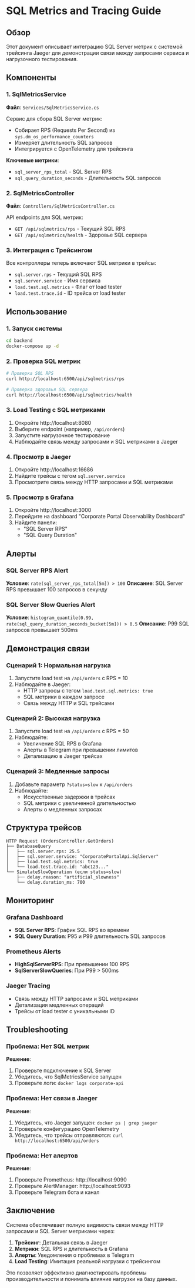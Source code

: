 # SQL Metrics and Tracing Guide

## Обзор

Этот документ описывает интеграцию SQL Server метрик с системой трейсинга Jaeger для демонстрации связи между запросами сервиса и нагрузочного тестирования.

## Компоненты

### 1. SqlMetricsService

**Файл**: `Services/SqlMetricsService.cs`

Сервис для сбора SQL Server метрик:

- Собирает RPS (Requests Per Second) из `sys.dm_os_performance_counters`
- Измеряет длительность SQL запросов
- Интегрируется с OpenTelemetry для трейсинга

**Ключевые метрики**:

- `sql_server_rps_total` - SQL Server RPS
- `sql_query_duration_seconds` - Длительность SQL запросов

### 2. SqlMetricsController

**Файл**: `Controllers/SqlMetricsController.cs`

API endpoints для SQL метрик:

- `GET /api/sqlmetrics/rps` - Текущий SQL RPS
- `GET /api/sqlmetrics/health` - Здоровье SQL сервера

### 3. Интеграция с Трейсингом

Все контроллеры теперь включают SQL метрики в трейсы:

- `sql.server.rps` - Текущий SQL RPS
- `sql.server.service` - Имя сервиса
- `load.test.sql.metrics` - Флаг от load tester
- `load.test.trace.id` - ID трейса от load tester

## Использование

### 1. Запуск системы

```bash
cd backend
docker-compose up -d
```

### 2. Проверка SQL метрик

```bash
# Проверка SQL RPS
curl http://localhost:6500/api/sqlmetrics/rps

# Проверка здоровья SQL сервера
curl http://localhost:6500/api/sqlmetrics/health
```

### 3. Load Testing с SQL метриками

1. Откройте http://localhost:8080
2. Выберите endpoint (например, `/api/orders`)
3. Запустите нагрузочное тестирование
4. Наблюдайте связь между запросами и SQL метриками в Jaeger

### 4. Просмотр в Jaeger

1. Откройте http://localhost:16686
2. Найдите трейсы с тегом `sql.server.service`
3. Просмотрите связь между HTTP запросами и SQL метриками

### 5. Просмотр в Grafana

1. Откройте http://localhost:3000
2. Перейдите на dashboard "Corporate Portal Observability Dashboard"
3. Найдите панели:
   - "SQL Server RPS"
   - "SQL Query Duration"

## Алерты

### SQL Server RPS Alert

**Условие**: `rate(sql_server_rps_total[5m]) > 100`
**Описание**: SQL Server RPS превышает 100 запросов в секунду

### SQL Server Slow Queries Alert

**Условие**: `histogram_quantile(0.99, rate(sql_query_duration_seconds_bucket[5m])) > 0.5`
**Описание**: P99 SQL запросов превышает 500ms

## Демонстрация связи

### Сценарий 1: Нормальная нагрузка

1. Запустите load test на `/api/orders` с RPS = 10
2. Наблюдайте в Jaeger:
   - HTTP запросы с тегом `load.test.sql.metrics: true`
   - SQL метрики в каждом запросе
   - Связь между HTTP и SQL трейсами

### Сценарий 2: Высокая нагрузка

1. Запустите load test на `/api/orders` с RPS = 50
2. Наблюдайте:
   - Увеличение SQL RPS в Grafana
   - Алерты в Telegram при превышении лимитов
   - Детализацию в Jaeger трейсах

### Сценарий 3: Медленные запросы

1. Добавьте параметр `?status=slow` к `/api/orders`
2. Наблюдайте:
   - Искусственные задержки в трейсах
   - SQL метрики с увеличенной длительностью
   - Алерты о медленных запросах

## Структура трейсов

```
HTTP Request (OrdersController.GetOrders)
├── DatabaseQuery
│   ├── sql.server.rps: 25.5
│   ├── sql.server.service: "CorporatePortalApi.SqlServer"
│   ├── load.test.sql.metrics: true
│   └── load.test.trace.id: "abc123..."
└── SimulateSlowOperation (если status=slow)
    ├── delay.reason: "artificial_slowness"
    └── delay.duration_ms: 700
```

## Мониторинг

### Grafana Dashboard

- **SQL Server RPS**: График SQL RPS во времени
- **SQL Query Duration**: P95 и P99 длительность SQL запросов

### Prometheus Alerts

- **HighSqlServerRPS**: При превышении 100 RPS
- **SqlServerSlowQueries**: При P99 > 500ms

### Jaeger Tracing

- Связь между HTTP запросами и SQL метриками
- Детализация медленных операций
- Трейсы от load tester с уникальными ID

## Troubleshooting

### Проблема: Нет SQL метрик

**Решение**:

1. Проверьте подключение к SQL Server
2. Убедитесь, что SqlMetricsService запущен
3. Проверьте логи: `docker logs corporate-api`

### Проблема: Нет связи в Jaeger

**Решение**:

1. Убедитесь, что Jaeger запущен: `docker ps | grep jaeger`
2. Проверьте конфигурацию OpenTelemetry
3. Убедитесь, что трейсы отправляются: `curl http://localhost:6500/api/orders`

### Проблема: Нет алертов

**Решение**:

1. Проверьте Prometheus: http://localhost:9090
2. Проверьте AlertManager: http://localhost:9093
3. Проверьте Telegram бота и канал

## Заключение

Система обеспечивает полную видимость связи между HTTP запросами и SQL Server метриками через:

1. **Трейсинг**: Детальная связь в Jaeger
2. **Метрики**: SQL RPS и длительность в Grafana
3. **Алерты**: Уведомления о проблемах в Telegram
4. **Load Testing**: Имитация реальной нагрузки с трейсингом

Это позволяет эффективно диагностировать проблемы производительности и понимать влияние нагрузки на базу данных.
